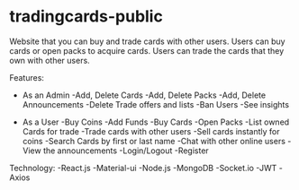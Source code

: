 # tradingcards-public
Website that you can buy and trade cards with other users.
Users can buy cards or open packs to acquire cards.
Users can trade the cards that they own with other users.

Features:
- As an Admin
-Add, Delete Cards
-Add, Delete Packs
-Add, Delete Announcements
-Delete Trade offers and lists
-Ban Users
-See insights

- As a User
-Buy Coins
-Add Funds
-Buy Cards
-Open Packs
-List owned Cards for trade
-Trade cards with other users
-Sell cards instantly for coins
-Search Cards by first or last name
-Chat with other online users
-View the announcements
-Login/Logout
-Register

Technology: 
-React.js
-Material-ui
-Node.js
-MongoDB
-Socket.io
-JWT
-Axios
